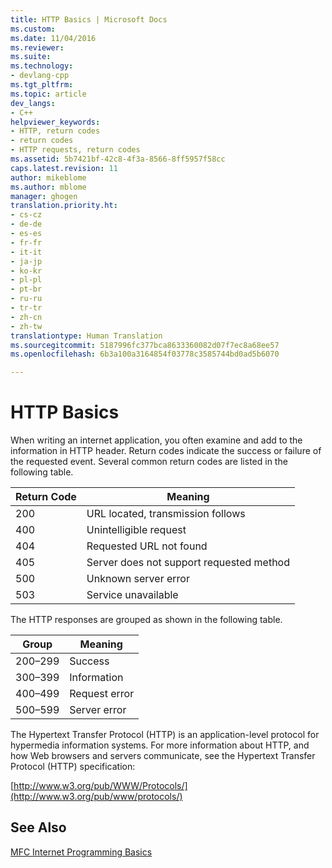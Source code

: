```yaml
---
title: HTTP Basics | Microsoft Docs
ms.custom: 
ms.date: 11/04/2016
ms.reviewer: 
ms.suite: 
ms.technology:
- devlang-cpp
ms.tgt_pltfrm: 
ms.topic: article
dev_langs:
- C++
helpviewer_keywords:
- HTTP, return codes
- return codes
- HTTP requests, return codes
ms.assetid: 5b7421bf-42c8-4f3a-8566-8ff5957f58cc
caps.latest.revision: 11
author: mikeblome
ms.author: mblome
manager: ghogen
translation.priority.ht:
- cs-cz
- de-de
- es-es
- fr-fr
- it-it
- ja-jp
- ko-kr
- pl-pl
- pt-br
- ru-ru
- tr-tr
- zh-cn
- zh-tw
translationtype: Human Translation
ms.sourcegitcommit: 5187996fc377bca8633360082d07f7ec8a68ee57
ms.openlocfilehash: 6b3a100a3164854f03778c3585744bd0ad5b6070

---
```

# HTTP Basics
When writing an internet application, you often examine and add to the information in HTTP header. Return codes indicate the success or failure of the requested event. Several common return codes are listed in the following table.  
  
|Return Code|Meaning|  
|-----------------|-------------|  
|200|URL located, transmission follows|  
|400|Unintelligible request|  
|404|Requested URL not found|  
|405|Server does not support requested method|  
|500|Unknown server error|  
|503|Service unavailable|  
  
 The HTTP responses are grouped as shown in the following table.  
  
|Group|Meaning|  
|-----------|-------------|  
|200–299|Success|  
|300–399|Information|  
|400–499|Request error|  
|500–599|Server error|  
  
 The Hypertext Transfer Protocol (HTTP) is an application-level protocol for hypermedia information systems. For more information about HTTP, and how Web browsers and servers communicate, see the Hypertext Transfer Protocol (HTTP) specification:  
  
 [http://www.w3.org/pub/WWW/Protocols/](http://www.w3.org/pub/www/protocols/)  
  
## See Also  
 [MFC Internet Programming Basics](../mfc/mfc-internet-programming-basics.md)




<!--HONumber=Jan17_HO2-->


